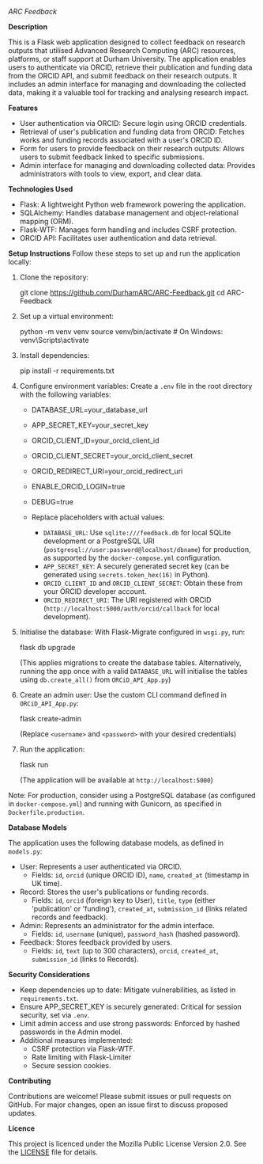 

*ARC Feedback*

**Description**

This is a Flask web application designed to collect feedback on research outputs that utilised Advanced Research Computing (ARC) resources, platforms, or staff support at Durham University. The application enables users to authenticate via ORCID, retrieve their publication and funding data from the ORCID API, and submit feedback on their research outputs. It includes an admin interface for managing and downloading the collected data, making it a valuable tool for tracking and analysing research impact.

**Features**
- User authentication via ORCID: Secure login using ORCID credentials.
- Retrieval of user's publication and funding data from ORCID: Fetches works and funding records associated with a user's ORCID ID.
- Form for users to provide feedback on their research outputs: Allows users to submit feedback linked to specific submissions.
- Admin interface for managing and downloading collected data: Provides administrators with tools to view, export, and clear data.

**Technologies Used**
- Flask: A lightweight Python web framework powering the application.
- SQLAlchemy: Handles database management and object-relational mapping (ORM).
- Flask-WTF: Manages form handling and includes CSRF protection.
- ORCID API: Facilitates user authentication and data retrieval.

**Setup Instructions**
Follow these steps to set up and run the application locally:

1. Clone the repository:

   git clone https://github.com/DurhamARC/ARC-Feedback.git
   cd ARC-Feedback


2. Set up a virtual environment:

   python -m venv venv
   source venv/bin/activate  # On Windows: venv\Scripts\activate
   
3. Install dependencies:

   pip install -r requirements.txt


4. Configure environment variables:
   Create a `.env` file in the root directory with the following variables:
  
   - DATABASE_URL=your_database_url
   - APP_SECRET_KEY=your_secret_key
   - ORCID_CLIENT_ID=your_orcid_client_id
   - ORCID_CLIENT_SECRET=your_orcid_client_secret
   - ORCID_REDIRECT_URI=your_orcid_redirect_uri
   - ENABLE_ORCID_LOGIN=true
   - DEBUG=true

   - Replace placeholders with actual values:
     - `DATABASE_URL`: Use `sqlite:///feedback.db` for local SQLite development or a PostgreSQL URI 
       (`postgresql://user:password@localhost/dbname`) for production, as supported by the `docker-compose.yml` configuration.
     - `APP_SECRET_KEY`: A securely generated secret key (can be generated using `secrets.token_hex(16)` in Python).
     - `ORCID_CLIENT_ID` and `ORCID_CLIENT_SECRET`: Obtain these from your ORCID developer account.
     - `ORCID_REDIRECT_URI`: The URI registered with ORCID (`http://localhost:5000/auth/orcid/callback` for local development).

5. Initialise the database:
   With Flask-Migrate configured in `wsgi.py`, run:
   
   flask db upgrade
   
   (This applies migrations to create the database tables. Alternatively, running the app once with a valid `DATABASE_URL` will initialise the tables using `db.create_all()` from `ORCiD_API_App.py`)

6. Create an admin user:
   Use the custom CLI command defined in `ORCiD_API_App.py`:
   
   flask create-admin <username> <password>

   (Replace `<username>` and `<password>` with your desired credentials)

7. Run the application:
   
   flask run
   
   (The application will be available at `http://localhost:5000`)

Note: For production, consider using a PostgreSQL database (as configured in `docker-compose.yml`) and running with Gunicorn, as specified in `Dockerfile.production`.

**Database Models**

The application uses the following database models, as defined in `models.py`:

- User: Represents a user authenticated via ORCID.
  - Fields: `id`, `orcid` (unique ORCID ID), `name`, `created_at` (timestamp in UK time).
- Record: Stores the user's publications or funding records.
  - Fields: `id`, `orcid` (foreign key to User), `title`, `type` (either 'publication' or 'funding'), `created_at`, `submission_id` (links related records and feedback).
- Admin: Represents an administrator for the admin interface.
  - Fields: `id`, `username` (unique), `password_hash` (hashed password).
- Feedback: Stores feedback provided by users.
  - Fields: `id`, `text` (up to 300 characters), `orcid`, `created_at`, `submission_id` (links to Records).

**Security Considerations**
- Keep dependencies up to date: Mitigate vulnerabilities, as listed in `requirements.txt`.
- Ensure APP_SECRET_KEY is securely generated: Critical for session security, set via `.env`.
- Limit admin access and use strong passwords: Enforced by hashed passwords in the Admin model.
- Additional measures implemented:
  - CSRF protection via Flask-WTF.
  - Rate limiting with Flask-Limiter
  - Secure session cookies.

**Contributing**

Contributions are welcome! Please submit issues or pull requests on GitHub. For major changes, open an issue first to discuss proposed updates.

**Licence**

This project is licenced under the Mozilla Public License Version 2.0. See the [LICENSE](LICENSE) file for details.
